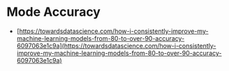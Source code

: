 # Mode Accuracy

* [https://towardsdatascience.com/how-i-consistently-improve-my-machine-learning-models-from-80-to-over-90-accuracy-6097063e1c9a](https://towardsdatascience.com/how-i-consistently-improve-my-machine-learning-models-from-80-to-over-90-accuracy-6097063e1c9a)

